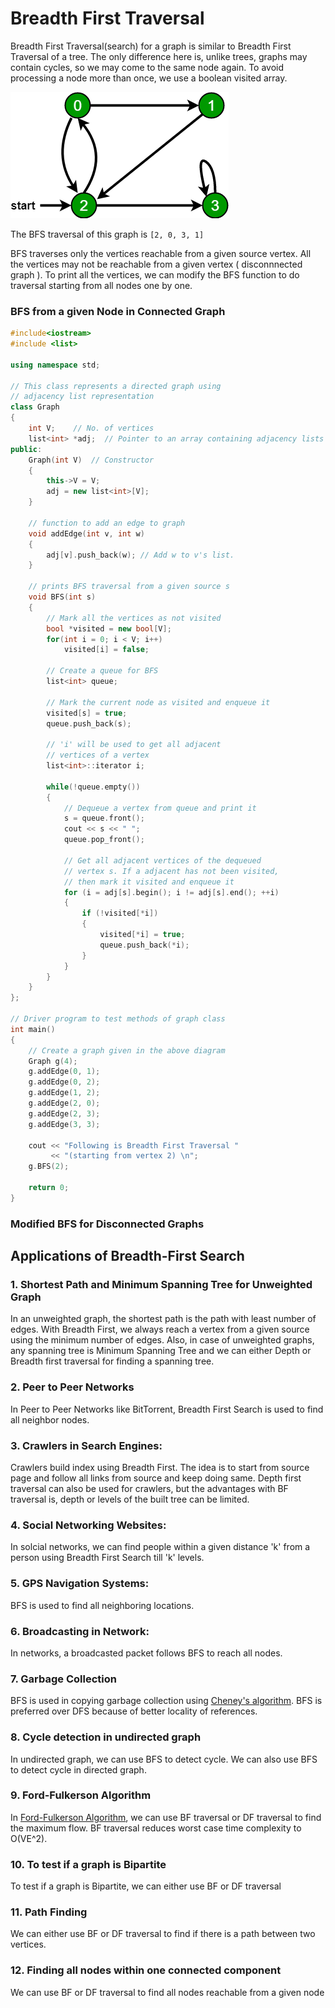 # Breadth First Traversal

Breadth First Traversal\(search\) for a graph is similar to Breadth First Traversal of a tree. The only difference here is, unlike trees, graphs may contain cycles, so we may come to the same node again. To avoid processing a node more than once, we use a boolean visited array.

![](../../../.gitbook/assets/image%20%2822%29.png)

The BFS traversal of this graph is `[2, 0, 3, 1]`

BFS traverses only the vertices reachable from a given source vertex. All the vertices may not be reachable from a given vertex \( disconnnected graph \). To print all the vertices, we can modify the BFS function to do traversal starting from all nodes one by one.

### BFS from a given Node in Connected Graph

```cpp
#include<iostream>
#include <list>
 
using namespace std;
 
// This class represents a directed graph using
// adjacency list representation
class Graph
{
    int V;    // No. of vertices
    list<int> *adj;  // Pointer to an array containing adjacency lists
public:
    Graph(int V)  // Constructor
    {
        this->V = V;
        adj = new list<int>[V];
    }
 
    // function to add an edge to graph
    void addEdge(int v, int w)
    {
        adj[v].push_back(w); // Add w to v's list.
    }
 
    // prints BFS traversal from a given source s
    void BFS(int s)
    {
        // Mark all the vertices as not visited
        bool *visited = new bool[V];
        for(int i = 0; i < V; i++)
            visited[i] = false;
 
        // Create a queue for BFS
        list<int> queue;
 
        // Mark the current node as visited and enqueue it
        visited[s] = true;
        queue.push_back(s);
 
        // 'i' will be used to get all adjacent
        // vertices of a vertex
        list<int>::iterator i;
 
        while(!queue.empty())
        {
            // Dequeue a vertex from queue and print it
            s = queue.front();
            cout << s << " ";
            queue.pop_front();
 
            // Get all adjacent vertices of the dequeued
            // vertex s. If a adjacent has not been visited,
            // then mark it visited and enqueue it
            for (i = adj[s].begin(); i != adj[s].end(); ++i)
            {
                if (!visited[*i])
                {
                    visited[*i] = true;
                    queue.push_back(*i);
                }
            }
        }
    }
};
 
// Driver program to test methods of graph class
int main()
{
    // Create a graph given in the above diagram
    Graph g(4);
    g.addEdge(0, 1);
    g.addEdge(0, 2);
    g.addEdge(1, 2);
    g.addEdge(2, 0);
    g.addEdge(2, 3);
    g.addEdge(3, 3);
 
    cout << "Following is Breadth First Traversal "
         << "(starting from vertex 2) \n";
    g.BFS(2);
 
    return 0;
}
```

### Modified BFS for Disconnected Graphs



## Applications of Breadth-First Search

### 1. Shortest Path and Minimum Spanning Tree for Unweighted Graph

In an unweighted graph, the shortest path is the path with least number of edges. With Breadth First, we always reach a vertex from a given source using the minimum number of edges. Also, in case of unweighted graphs, any spanning tree is Minimum Spanning Tree and we can either Depth or Breadth first traversal for finding a spanning tree.

### 2. Peer to Peer Networks

In Peer to Peer Networks like BitTorrent, Breadth First Search is used to find all neighbor nodes.

### 3. Crawlers in Search Engines:

Crawlers build index using Breadth First. The idea is to start from source page and follow all links from source and keep doing same. Depth first traversal can also be used for crawlers, but the advantages with BF traversal is, depth or levels of the built tree can be limited.

### 4. Social Networking Websites:

In solcial networks, we can find people within a given distance 'k' from a person using Breadth First Search till 'k' levels.

### 5. GPS Navigation Systems:

BFS is used to find all neighboring locations.

### 6. Broadcasting in Network:

In networks, a broadcasted packet follows BFS to reach all nodes.

### 7. Garbage Collection

BFS is used in copying garbage collection using [Cheney's algorithm](../../../algorithms/cheneys-algorithm.md). BFS is preferred over DFS because of better locality of references.

### 8. Cycle detection in undirected graph

In undirected graph, we can use BFS to detect cycle. We can also use BFS to detect cycle in directed graph.

### 9. Ford-Fulkerson Algorithm

In [Ford-Fulkerson Algorithm](../graph-algorithms/ford-fulkerson-algorithm-for-maximum-flow-problem.md), we can use BF traversal or DF traversal to find the maximum flow. BF traversal reduces worst case time complexity to O\(VE^2\).

### 10. To test if a graph is Bipartite

To test if a graph is Bipartite, we can either use BF or DF traversal

### 11. Path Finding

We can either use BF or DF traversal to find if there is a path between two vertices.

### 12. Finding all nodes within one connected component

We can use BF or DF traversal to find all nodes reachable from a given node



